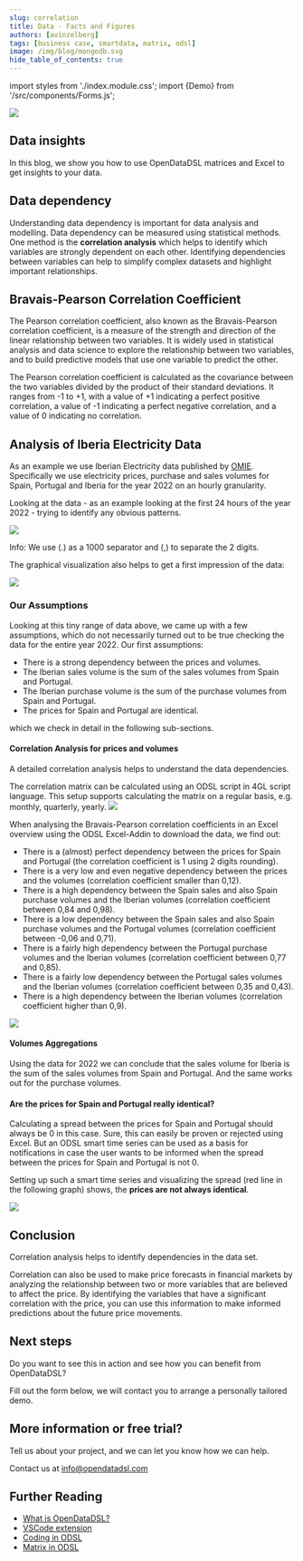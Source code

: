 ```yaml
---
slug: correlation
title: Data - Facts and Figures
authors: [avinzelberg]
tags: [business case, smartdata, matrix, odsl]
image: /img/blog/mongodb.svg
hide_table_of_contents: true
---
```

import styles from './index.module.css';
import {Demo} from '/src/components/Forms.js';

<div className="row">
  <div className="column">
    <img src="/img/blog/correlation/DataAnalysis.jpg"/>
  </div>
  <div className="column">
  <h2>Data insights</h2>  
    In this blog, we show you how to use OpenDataDSL matrices and Excel to get insights to your data.
  </div>
</div>

<!--truncate-->

## Data dependency

Understanding data dependency is important for data analysis and modelling. Data dependency can be measured using statistical methods. One method is the **correlation analysis** which helps to identify which variables are strongly dependent on each other. Identifying dependencies between variables can help to simplify complex datasets and highlight important relationships.

## Bravais-Pearson Correlation Coefficient

The Pearson correlation coefficient, also known as the Bravais-Pearson correlation coefficient, is a measure of the strength and direction of the linear relationship between two variables. It is widely used in statistical analysis and data science to explore the relationship between two variables, and to build predictive models that use one variable to predict the other.

The Pearson correlation coefficient is calculated as the covariance between the two variables divided by the product of their standard deviations. It ranges from -1 to +1, with a value of +1 indicating a perfect positive correlation, a value of -1 indicating a perfect negative correlation, and a value of 0 indicating no correlation.

## Analysis of Iberia Electricity Data

As an example we use Iberian Electricity data published by [OMIE](https://www.omie.es/en/spot-hoy). Specifically we use electricity prices, purchase and sales volumes for Spain, Portugal and Iberia for the year 2022 on an hourly granularity.

Looking at the data - as an example looking at the first 24 hours of the year 2022 - trying to identify any obvious patterns.


<img className={styles.product_screenshot} src="/img/blog/correlation/data_day1.png" />

Info: We use (.) as a 1000 separator and (,) to separate the 2 digits.

The graphical visualization also helps to get a first impression of the data:

<img className={styles.product_screenshot} src="/img/blog/correlation/graph_day1.png" />

### Our Assumptions
Looking at this tiny range of data above, we came up with a few assumptions, which do not necessarily turned out to be true checking the data for the entire year 2022.
Our first assumptions:
* There is a strong dependency between the prices and volumes.
* The Iberian sales volume is the sum of the sales volumes from Spain and Portugal.
* The Iberian purchase volume is the sum of the purchase volumes from Spain and Portugal.
* The prices for Spain and Portugal are identical.

which we check in detail in the following sub-sections.

#### Correlation Analysis for prices and volumes

A detailed correlation analysis helps to understand the data dependencies. 

The correlation matrix can be calculated using an ODSL script in 4GL script language.
This setup supports calculating the matrix on a regular basis, e.g.  monthly, quarterly, yearly.
<img className={styles.product_screenshot} src="/img/blog/correlation/correlation.png" />

When analysing the Bravais-Pearson correlation coefficients in an Excel overview using the ODSL Excel-Addin to download the data, we find out:

* There is a (almost) perfect dependency between the prices for Spain and Portugal (the correlation coefficient is 1 using 2 digits rounding).
* There is a very low and even negative dependency between the prices and the volumes (correlation coefficient smaller than 0,12).
* There is a high dependency between the Spain sales and also Spain purchase volumes and the Iberian volumes (correlation coefficient between 0,84 and 0,98).
* There is a low dependency between the Spain sales and also Spain purchase volumes and the Portugal volumes (correlation coefficient between -0,06 and 0,71).
* There is a fairly high dependency between the Portugal purchase volumes and the Iberian volumes (correlation coefficient between 0,77 and 0,85).
* There is a fairly low dependency between the Portugal sales volumes and the Iberian volumes (correlation coefficient between 0,35 and 0,43).
* There is a high dependency between the Iberian volumes (correlation coefficient higher than 0,9).

<img className={styles.product_screenshot} src="/img/blog/correlation/correlation_Excel.png" />



#### Volumes Aggregations
Using the data for 2022 we can conclude that the sales volume for Iberia is the sum of the sales volumes from Spain and Portugal. 
And the same works out for the purchase volumes.

#### Are the prices for Spain and Portugal really identical?

Calculating a spread between the prices for Spain and Portugal should always be 0 in this case.
Sure, this can easily be proven or rejected using Excel. But an ODSL smart time series can be used as a basis for notifications in case the user wants to be informed when the spread between the prices for Spain and Portugal is not 0.

Setting up such a smart time series and visualizing the spread (red line in the following graph) shows, the **prices are not always identical**.

<img className={styles.product_screenshot} src="/img/blog/correlation/PT_and_spread.png" />




## Conclusion

Correlation analysis helps to identify dependencies in the data set.

Correlation can also be used to make price forecasts in financial markets by analyzing the relationship between two or more variables that are believed to affect the price. By identifying the variables that have a significant correlation with the price, you can use this information to make informed predictions about the future price movements.

## Next steps
Do you want to see this in action and see how you can benefit from OpenDataDSL?

Fill out the form below, we will contact you to arrange a personally tailored demo.

<Demo />


## More information or free trial?
Tell us about your project, and we can let you know how we can help.

Contact us at [info@opendatadsl.com](mailto:info@opendatadsl.com)

## Further Reading
* [What is OpenDataDSL?](https://doc.opendatadsl.com/docs/product/intro)
* [VSCode extension](https://doc.opendatadsl.com/docs/user/vscode)
* [Coding in ODSL](https://doc.opendatadsl.com/docs/odsl)
* [Matrix in ODSL](https://doc.opendatadsl.com/docs/odsl/variable/matrix)